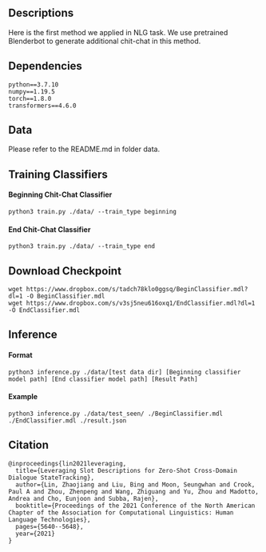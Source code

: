 ## Descriptions
Here is the first method we applied in NLG task. We use pretrained Blenderbot to generate additional chit-chat in this method.
## Dependencies
```
python==3.7.10
numpy==1.19.5
torch==1.8.0
transformers==4.6.0
```
## Data
Please refer to the README.md in folder data.
## Training Classifiers
#### Beginning Chit-Chat Classifier
```
python3 train.py ./data/ --train_type beginning
```
#### End Chit-Chat Classifier
```
python3 train.py ./data/ --train_type end
```
## Download Checkpoint
```
wget https://www.dropbox.com/s/tadch78klo0ggsq/BeginClassifier.mdl?dl=1 -O BeginClassifier.mdl
wget https://www.dropbox.com/s/v3sj5neu616oxq1/EndClassifier.mdl?dl=1 -O EndClassifier.mdl
```
## Inference
#### Format 
```
python3 inference.py ./data/[test data dir] [Beginning classifier model path] [End classifier model path] [Result Path]
```
#### Example
```
python3 inference.py ./data/test_seen/ ./BeginClassifier.mdl ./EndClassifier.mdl ./result.json
```
## Citation
```
@inproceedings{lin2021leveraging,
  title={Leveraging Slot Descriptions for Zero-Shot Cross-Domain Dialogue StateTracking},
  author={Lin, Zhaojiang and Liu, Bing and Moon, Seungwhan and Crook, Paul A and Zhou, Zhenpeng and Wang, Zhiguang and Yu, Zhou and Madotto, Andrea and Cho, Eunjoon and Subba, Rajen},
  booktitle={Proceedings of the 2021 Conference of the North American Chapter of the Association for Computational Linguistics: Human Language Technologies},
  pages={5640--5648},
  year={2021}
}
```
